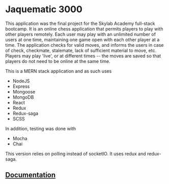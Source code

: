 # Jaquematic 3000

This application was the final project for the Skylab Academy full-stack bootcamp.  It is an online chess application that permits players to play with other players remotely.  Each user may play with an unlimited number of users at one time, maintaining one game open with each other player at a time.  The application checks for valid moves, and informs the users in case of check, checkmate, stalemate, lack of sufficient material to move, etc.  Players may play 'live', or at different times -- the moves are saved so that players do not need to be online at the same time.

This is a MERN stack application and as such uses

- NodeJS
- Express
- Mongoose
- MongoDB
- React
- Redux
- Redux-saga
- SCSS

In addition, testing was done with 

- Mocha
- Chai

This version relies on polling instead of socketIO.  It uses redux and redux-saga.
## [Documentation](docs/README.md)

